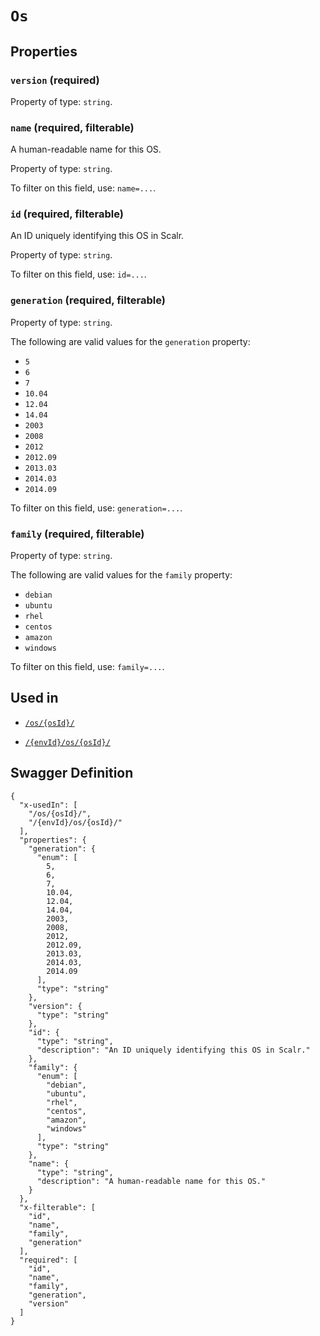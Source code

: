 # `Os` #







## Properties ##

### `version` (required) ###




Property of type: `string`.




### `name` (required, filterable) ###

A human-readable name for this OS.


Property of type: `string`.


To filter on this field, use: `name=...`.


### `id` (required, filterable) ###

An ID uniquely identifying this OS in Scalr.


Property of type: `string`.


To filter on this field, use: `id=...`.


### `generation` (required, filterable) ###




Property of type: `string`.

 
The following are valid values for the `generation` property:
  + `5`
  + `6`
  + `7`
  + `10.04`
  + `12.04`
  + `14.04`
  + `2003`
  + `2008`
  + `2012`
  + `2012.09`
  + `2013.03`
  + `2014.03`
  + `2014.09`

To filter on this field, use: `generation=...`.


### `family` (required, filterable) ###




Property of type: `string`.

 
The following are valid values for the `family` property:
  + `debian`
  + `ubuntu`
  + `rhel`
  + `centos`
  + `amazon`
  + `windows`

To filter on this field, use: `family=...`.




## Used in ##

  + [`/os/{osId}/`](./../rest/api/account/v1beta0/os/{osId}/)

  + [`/{envId}/os/{osId}/`](./../rest/api/user/v1beta0/{envId}/os/{osId}/)

## Swagger Definition ##

    {
      "x-usedIn": [
        "/os/{osId}/",
        "/{envId}/os/{osId}/"
      ], 
      "properties": {
        "generation": {
          "enum": [
            5, 
            6, 
            7, 
            10.04, 
            12.04, 
            14.04, 
            2003, 
            2008, 
            2012, 
            2012.09, 
            2013.03, 
            2014.03, 
            2014.09
          ], 
          "type": "string"
        }, 
        "version": {
          "type": "string"
        }, 
        "id": {
          "type": "string", 
          "description": "An ID uniquely identifying this OS in Scalr."
        }, 
        "family": {
          "enum": [
            "debian", 
            "ubuntu", 
            "rhel", 
            "centos", 
            "amazon", 
            "windows"
          ], 
          "type": "string"
        }, 
        "name": {
          "type": "string", 
          "description": "A human-readable name for this OS."
        }
      }, 
      "x-filterable": [
        "id", 
        "name", 
        "family", 
        "generation"
      ], 
      "required": [
        "id", 
        "name", 
        "family", 
        "generation", 
        "version"
      ]
    }
